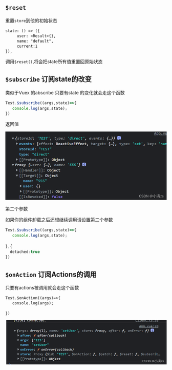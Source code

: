 ## `$reset`

重置`store`到他的初始状态

```
state: () => ({
     user: <Result>{},
     name: "default",
     current:1
}),
```

调用`$reset()`,将会把state所有值重置回原始状态

## `$subscribe` 订阅state的改变

类似于Vuex 的abscribe 只要有state 的变化就会走这个函数

```ts
Test.$subscribe((args,state)=>{
   console.log(args,state);
})
```

返回值

![img](../../../assets/vue3/20220610162430725.png)

第二个参数

如果你的组件卸载之后还想继续调用请设置第二个参数

```ts
Test.$subscribe((args,state)=>{
   console.log(args,state);
   
},{
  detached:true
})
```

## `$onAction` 订阅Actions的调用

只要有actions被调用就会走这个函数

```
Test.$onAction((args)=>{
   console.log(args);
   
})
```

![img](../../../assets/vue3/20220610162556173.png)